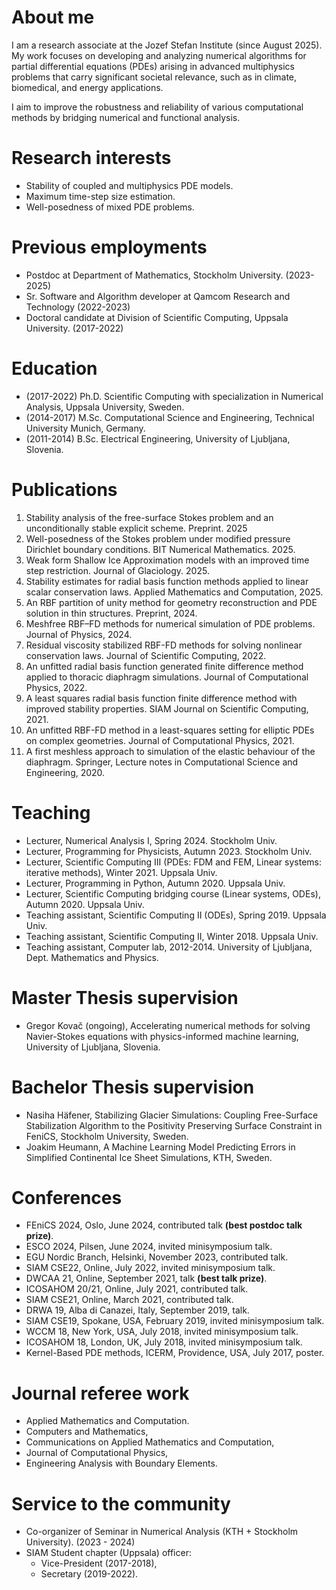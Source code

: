 # About me
I am a research associate at the Jozef Stefan Institute (since August 2025).
My work focuses on developing and analyzing numerical algorithms for partial differential equations (PDEs) arising in advanced multiphysics problems that carry significant societal relevance, such as in climate, biomedical, and energy applications.

I aim to improve the robustness and reliability of various computational methods by bridging numerical and functional analysis.

# Research interests
- Stability of coupled and multiphysics PDE models.
- Maximum time-step size estimation.
- Well-posedness of mixed PDE problems.

# Previous employments
- Postdoc at Department of Mathematics, Stockholm University. (2023-2025)
- Sr. Software and Algorithm developer at Qamcom Research and Technology (2022-2023)
- Doctoral candidate at Division of Scientific Computing, Uppsala University. (2017-2022)

# Education
- (2017-2022) Ph.D. Scientific Computing with specialization in Numerical Analysis, Uppsala University, Sweden.
- (2014-2017) M.Sc. Computational Science and Engineering, Technical University Munich, Germany.
- (2011-2014) B.Sc. Electrical Engineering, University of Ljubljana, Slovenia.

# Publications
1. Stability analysis of the free-surface Stokes problem and an unconditionally stable explicit scheme. Preprint. 2025
1. Well-posedness of the Stokes problem under modified pressure Dirichlet boundary conditions. BIT Numerical Mathematics. 2025.
1. Weak form Shallow Ice Approximation models with an improved time step restriction. Journal of Glaciology. 2025.
1. Stability estimates for radial basis function methods applied to linear scalar conservation laws. Applied Mathematics and Computation, 2025.
1. An RBF partition of unity method for geometry reconstruction and PDE solution in thin structures. Preprint, 2024.
1. Meshfree RBF–FD methods for numerical simulation of PDE problems. Journal of Physics, 2024.
1. Residual viscosity stabilized RBF-FD methods for solving nonlinear conservation laws. Journal of Scientific Computing, 2022.
1. An unfitted radial basis function generated finite difference method applied to thoracic diaphragm simulations. Journal of Computational Physics, 2022.
1. A least squares radial basis function finite difference method with improved stability properties. SIAM Journal on Scientific Computing, 2021.
1. An unfitted RBF-FD method in a least-squares setting for elliptic PDEs on complex geometries. Journal of Computational Physics, 2021.
1. A first meshless approach to simulation of the elastic behaviour of the diaphragm. Springer, Lecture notes in Computational Science and Engineering, 2020.

# Teaching
* Lecturer, Numerical Analysis I, Spring 2024. Stockholm Univ.
* Lecturer, Programming for Physicists, Autumn 2023. Stockholm Univ.
* Lecturer, Scientific Computing III (PDEs: FDM and FEM, Linear systems: iterative methods), Winter 2021. Uppsala Univ.
* Lecturer, Programming in Python, Autumn 2020. Uppsala Univ.
* Lecturer, Scientific Computing bridging course (Linear systems, ODEs), Autumn 2020. Uppsala Univ.
* Teaching assistant, Scientific Computing II (ODEs), Spring 2019. Uppsala Univ.
* Teaching assistant, Scientific Computing II, Winter 2018. Uppsala Univ.
* Teaching assistant, Computer lab, 2012-2014. University of Ljubljana, Dept. Mathematics and Physics.

# Master Thesis supervision
- Gregor Kovač (ongoing), Accelerating numerical methods for solving Navier-Stokes equations with physics-informed machine learning, University of Ljubljana, Slovenia.

# Bachelor Thesis supervision
- Nasiha Häfener, Stabilizing Glacier Simulations: Coupling Free-Surface Stabilization Algorithm to the Positivity Preserving Surface Constraint in FeniCS, Stockholm University, Sweden.
- Joakim Heumann, A Machine Learning Model Predicting Errors in Simplified Continental Ice Sheet Simulations, KTH, Sweden.

# Conferences
- FEniCS 2024, Oslo, June 2024, contributed talk **(best postdoc talk prize)**.
- ESCO 2024, Pilsen, June 2024, invited minisymposium talk.
- EGU Nordic Branch, Helsinki, November 2023, contributed talk.
- SIAM CSE22, Online, July 2022, invited minisymposium talk.
- DWCAA 21, Online, September 2021, talk **(best talk prize)**.
- ICOSAHOM 20/21, Online, July 2021, contributed talk.
- SIAM CSE21, Online, March 2021, contributed talk.
- DRWA 19, Alba di Canazei, Italy, September 2019, talk.
- SIAM CSE19, Spokane, USA, February 2019, invited minisymposium talk.
- WCCM 18, New York, USA, July 2018, invited minisymposium talk.
- ICOSAHOM 18, London, UK, July 2018, invited minisymposium talk.
- Kernel-Based PDE methods, ICERM, Providence, USA, July 2017, poster.

# Journal referee work
- Applied Mathematics and Computation.
- Computers and Mathematics,
- Communications on Applied Mathematics and Computation,
- Journal of Computational Physics,
- Engineering Analysis with Boundary Elements.

# Service to the community
- Co-organizer of Seminar in Numerical Analysis (KTH + Stockholm University). (2023 - 2024)
- SIAM Student chapter (Uppsala) officer:
    - Vice-President (2017-2018),
    - Secretary (2019-2022).
